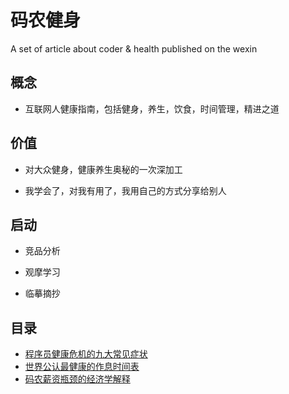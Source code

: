 # 码农健身
A set of article about coder &amp; health published on the wexin

## 概念

- 互联网人健康指南，包括健身，养生，饮食，时间管理，精进之道

## 价值

- 对大众健身，健康养生奥秘的一次深加工

- 我学会了，对我有用了，我用自己的方式分享给别人

## 启动

- 竞品分析

- 观摩学习

- 临摹摘抄

## 目录

- [程序员健康危机的九大常见症状](./doc/程序员健康危机的九大常见症状.md)
- [世界公认最健康的作息时间表](./doc/世界公认最健康的作息时间表.md)
- [码农薪资瓶颈的经济学解释](./doc/码农薪资瓶颈的经济学解释.md)
